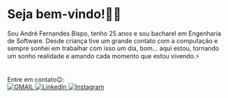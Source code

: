 <h1>Seja bem-vindo!👋😄</h1>

Sou André Fernandes Bispo, tenho 25 anos e sou bacharel em Engenharia de Software. Desde criança tive um grande contato com a computação e sempre sonhei em trabalhar com isso um dia, bom... aqui estou, tornando um sonho realidade e amando cada momento que estou vivendo.⚡ 
<br><br>

Entre em contato😉:<br>
<a href="mailto:andrefer483@gmail.com">
  <img src='https://res.cloudinary.com/andrefer/image/upload/v1602461993/Social%20Networks/Gmail.png' alt='GMAIL' target="_blank"/>
</a>
<a href="https://www.linkedin.com/in/andrefbispo/">
  <img src='https://res.cloudinary.com/andrefer/image/upload/v1602461990/Social%20Networks/LinkedIn.png' alt='LinkedIn' target="_blank"/>
</a>
<a href="https://www.instagram.com/dev.andref/">
  <img src='https://res.cloudinary.com/andrefer/image/upload/v1602461987/Social%20Networks/Instagram.png' alt='Instagram' target="_blank"/>
</a>

